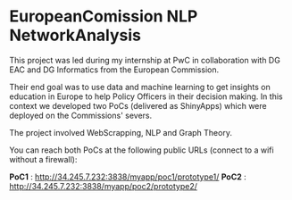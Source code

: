 # EuropeanComission NLP NetworkAnalysis

This project was led during my internship at PwC in collaboration with DG EAC and DG Informatics from the European Commission.

Their end goal was to use data and machine learning to get insights on education in Europe to help Policy Officers in their decision making.
In this context we developed two PoCs (delivered as ShinyApps) which were deployed on the Commissions' severs. 

The project involved WebScrapping, NLP and Graph Theory. 

You can reach both PoCs at the following public URLs (connect to a wifi without a firewall):

**PoC1** : http://34.245.7.232:3838/myapp/poc1/prototype1/
**PoC2** : http://34.245.7.232:3838/myapp/poc2/prototype2/

